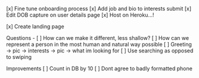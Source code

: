 [x] Fine tune onboarding process
  [x] Add job and bio to interests submit
  [x] Edit DOB capture on user details page
[x] Host on Heroku...!

[x] Create landing page

Questions - 
[ ] How can we make it different, less shallow?
[ ] How can we represent a person in the most human and natural way possible
[ ] Greeting -> pic -> interests -> pic -> what im looking for
[ ] Use searching as opposed to swiping

Improvements
[ ] Count in DB by 10
[ ] Dont agree to badly formatted phone
